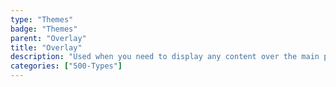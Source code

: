 ```yaml
---
type: "Themes"
badge: "Themes"
parent: "Overlay"
title: "Overlay"
description: "Used when you need to display any content over the main page, not only modals."
categories: ["500-Types"]
---
```

